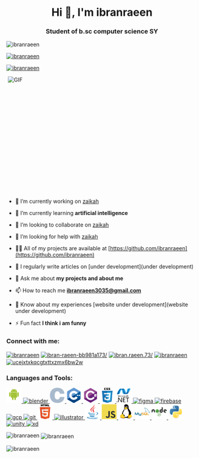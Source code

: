 <!--
**ibranraeen/ibranraeen** is a ✨ _special_ ✨ repository because its `README.md` (this file) appears on your GitHub profile.

Here are some ideas to get you started:

- 🔭 I’m currently working on ...
- 🌱 I’m currently learning ...
- 👯 I’m looking to collaborate on ...
- 🤔 I’m looking for help with ...
- 💬 Ask me about ...
- 📫 How to reach me: ...
- 😄 Pronouns: ...
- ⚡ Fun fact: ...
-->
<h1 align="center">Hi 👋, I'm ibranraeen</h1>
<h3 align="center">Student of b.sc computer science SY</h3>

<p align="left"> <img src="https://komarev.com/ghpvc/?username=ibranraeen&label=Profile%20views&color=0e75b6&style=flat" alt="ibranraeen" /> </p>

<p align="left"> <a href="https://github.com/ryo-ma/github-profile-trophy"><img src="https://github-profile-trophy.vercel.app/?username=ibranraeen" alt="ibranraeen" /></a> </p>

<p align="left"> <a href="https://twitter.com/ibranraeen" target="blank"><img src="https://img.shields.io/twitter/follow/ibranraeen?logo=twitter&style=for-the-badge" alt="ibranraeen" /></a> </p>

<img align="right" alt="GIF" src="https://github.com/arsentieva/arsentieva/blob/main/code.gif?raw=true" width="500" height="320" />

- 🔭 I’m currently working on [zaikah](https://www.zaikah.com)

- 🌱 I’m currently learning **artificial intelligence**

- 👯 I’m looking to collaborate on [zaikah](https://www.zaikah.com)

- 🤝 I’m looking for help with [zaikah](https://www.zaikah.com)

- 👨‍💻 All of my projects are available at [https://github.com/ibranraeen](https://github.com/ibranraeen)

- 📝 I regularly write articles on [under development](under development)

- 💬 Ask me about **my projects and about me**

- 📫 How to reach me **ibranraeen3035@gmail.com**

- 📄 Know about my experiences [website under development](website under development)

- ⚡ Fun fact **I think i am funny**

<h3 align="left">Connect with me:</h3>
<p align="left">
<a href="https://twitter.com/ibranraeen" target="blank"><img align="center" src="https://cdn.jsdelivr.net/npm/simple-icons@3.0.1/icons/twitter.svg" alt="ibranraeen" height="30" width="40" /></a>
<a href="https://linkedin.com/in/ibran-raeen-bb981a173/" target="blank"><img align="center" src="https://cdn.jsdelivr.net/npm/simple-icons@3.0.1/icons/linkedin.svg" alt="ibran-raeen-bb981a173/" height="30" width="40" /></a>
<a href="https://fb.com/ibran.raeen.73/" target="blank"><img align="center" src="https://cdn.jsdelivr.net/npm/simple-icons@3.0.1/icons/facebook.svg" alt="ibran.raeen.73/" height="30" width="40" /></a>
<a href="https://instagram.com/ibranraeen" target="blank"><img align="center" src="https://cdn.jsdelivr.net/npm/simple-icons@3.0.1/icons/instagram.svg" alt="ibranraeen" height="30" width="40" /></a>
<a href="https://www.youtube.com/c/ucejxtxkqcgtxttxzmx6bw2w" target="blank"><img align="center" src="https://cdn.jsdelivr.net/npm/simple-icons@3.0.1/icons/youtube.svg" alt="ucejxtxkqcgtxttxzmx6bw2w" height="30" width="40" /></a>
</p>

<h3 align="left">Languages and Tools:</h3>
<p align="left"> <a href="https://developer.android.com" target="_blank"> <img src="https://raw.githubusercontent.com/devicons/devicon/master/icons/android/android-original-wordmark.svg" alt="android" width="40" height="40"/> </a> <a href="https://www.blender.org/" target="_blank"> <img src="https://download.blender.org/branding/community/blender_community_badge_white.svg" alt="blender" width="40" height="40"/> </a> <a href="https://www.cprogramming.com/" target="_blank"> <img src="https://raw.githubusercontent.com/devicons/devicon/master/icons/c/c-original.svg" alt="c" width="40" height="40"/> </a> <a href="https://www.w3schools.com/cpp/" target="_blank"> <img src="https://raw.githubusercontent.com/devicons/devicon/master/icons/cplusplus/cplusplus-original.svg" alt="cplusplus" width="40" height="40"/> </a> <a href="https://www.w3schools.com/cs/" target="_blank"> <img src="https://raw.githubusercontent.com/devicons/devicon/master/icons/csharp/csharp-original.svg" alt="csharp" width="40" height="40"/> </a> <a href="https://www.w3schools.com/css/" target="_blank"> <img src="https://raw.githubusercontent.com/devicons/devicon/master/icons/css3/css3-original-wordmark.svg" alt="css3" width="40" height="40"/> </a> <a href="https://dotnet.microsoft.com/" target="_blank"> <img src="https://raw.githubusercontent.com/devicons/devicon/master/icons/dot-net/dot-net-original-wordmark.svg" alt="dotnet" width="40" height="40"/> </a> <a href="https://www.figma.com/" target="_blank"> <img src="https://www.vectorlogo.zone/logos/figma/figma-icon.svg" alt="figma" width="40" height="40"/> </a> <a href="https://firebase.google.com/" target="_blank"> <img src="https://www.vectorlogo.zone/logos/firebase/firebase-icon.svg" alt="firebase" width="40" height="40"/> </a> <a href="https://cloud.google.com" target="_blank"> <img src="https://www.vectorlogo.zone/logos/google_cloud/google_cloud-icon.svg" alt="gcp" width="40" height="40"/> </a> <a href="https://git-scm.com/" target="_blank"> <img src="https://www.vectorlogo.zone/logos/git-scm/git-scm-icon.svg" alt="git" width="40" height="40"/> </a> <a href="https://www.w3.org/html/" target="_blank"> <img src="https://raw.githubusercontent.com/devicons/devicon/master/icons/html5/html5-original-wordmark.svg" alt="html5" width="40" height="40"/> </a> <a href="https://www.adobe.com/in/products/illustrator.html" target="_blank"> <img src="https://www.vectorlogo.zone/logos/adobe_illustrator/adobe_illustrator-icon.svg" alt="illustrator" width="40" height="40"/> </a> <a href="https://www.java.com" target="_blank"> <img src="https://raw.githubusercontent.com/devicons/devicon/master/icons/java/java-original.svg" alt="java" width="40" height="40"/> </a> <a href="https://developer.mozilla.org/en-US/docs/Web/JavaScript" target="_blank"> <img src="https://raw.githubusercontent.com/devicons/devicon/master/icons/javascript/javascript-original.svg" alt="javascript" width="40" height="40"/> </a> <a href="https://www.linux.org/" target="_blank"> <img src="https://raw.githubusercontent.com/devicons/devicon/master/icons/linux/linux-original.svg" alt="linux" width="40" height="40"/> </a> <a href="https://www.mysql.com/" target="_blank"> <img src="https://raw.githubusercontent.com/devicons/devicon/master/icons/mysql/mysql-original-wordmark.svg" alt="mysql" width="40" height="40"/> </a> <a href="https://nodejs.org" target="_blank"> <img src="https://raw.githubusercontent.com/devicons/devicon/master/icons/nodejs/nodejs-original-wordmark.svg" alt="nodejs" width="40" height="40"/> </a> <a href="https://www.python.org" target="_blank"> <img src="https://raw.githubusercontent.com/devicons/devicon/master/icons/python/python-original.svg" alt="python" width="40" height="40"/> </a> <a href="https://unity.com/" target="_blank"> <img src="https://www.vectorlogo.zone/logos/unity3d/unity3d-icon.svg" alt="unity" width="40" height="40"/> </a> <a href="https://www.adobe.com/products/xd.html" target="_blank"> <img src="https://cdn.worldvectorlogo.com/logos/adobe-xd.svg" alt="xd" width="40" height="40"/> </a> </p>

<p><img align="left" src="https://github-readme-stats.vercel.app/api/top-langs?username=ibranraeen&show_icons=true&locale=en&layout=compact" alt="ibranraeen" /></p>

<p>&nbsp;<img align="center" src="https://github-readme-stats.vercel.app/api?username=ibranraeen&show_icons=true&locale=en" alt="ibranraeen" /></p>

<p><img align="center" src="https://github-readme-streak-stats.herokuapp.com/?user=ibranraeen&" alt="ibranraeen" /></p>

